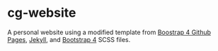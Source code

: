 
# cg-website

A personal website using a modified template from [Boostrap 4 Github Pages](https://nicolas-van.github.io/bootstrap-4-github-pages/), [Jekyll](https://jekyllrb.com/), and [Bootstrap 4](https://getbootstrap.com/) SCSS files.
